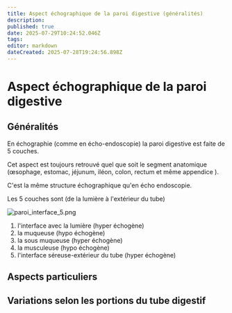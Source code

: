 ```yaml
---
title: Aspect échographique de la paroi digestive (généralités)
description: 
published: true
date: 2025-07-29T10:24:52.046Z
tags: 
editor: markdown
dateCreated: 2025-07-28T19:24:56.898Z
---
```


# Aspect échographique de la paroi digestive
## Généralités
En échographie (comme en écho-endoscopie) la paroi digestive est faite de 5 couches. 

Cet aspect est toujours retrouvé quel que soit le segment anatomique (œsophage, estomac, jéjunum, iléon, colon, rectum et même appendice ).

C'est la même structure échographique qu'en écho endoscopie.

Les 5 couches sont (de la lumière à l'extérieur du tube)



![paroi_interface_5.png](/schémas/paroi_interface_5.png)

1. l'interface avec la lumière (hyper échogène)
1. la muqueuse (hypo échogène)
1. la sous muqueuse (hyper échogène)
1. la musculeuse (hypo échogène)
1. l'interface séreuse-extérieur du tube (hyper échogène) 





## Aspects particuliers

## Variations selon les portions du tube digestif